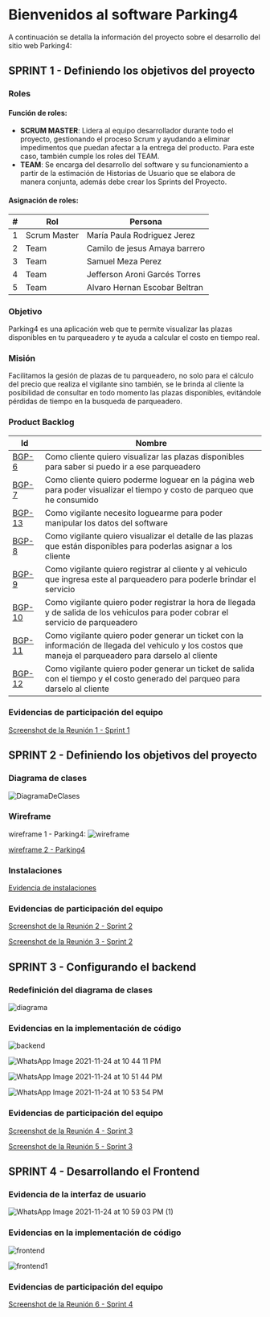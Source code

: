 # Bienvenidos al software Parking4

A continuación se detalla la información del proyecto sobre el desarrollo del sitio web Parking4:


## SPRINT 1 - Definiendo los objetivos del proyecto

### Roles

#### Función de roles:
- **SCRUM MASTER**: Lidera al equipo desarrollador durante todo el proyecto, gestionando el proceso Scrum y ayudando a eliminar impedimentos que puedan afectar a la entrega del producto. Para este caso, también cumple los roles del TEAM.
- **TEAM**: Se encarga del desarrollo del software y su funcionamiento a partir de la estimación de Historias de Usuario que se elabora de manera conjunta, además debe crear los Sprints del Proyecto.

#### Asignación de roles:
|#     |Rol           |Persona                        |
|------|--------------|-------------------------------|
|1     |Scrum Master  |María Paula Rodriguez Jerez    |
|2     |Team          |Camilo de jesus Amaya barrero  |
|3     |Team          |Samuel Meza Perez              |
|4     |Team          |Jefferson Aroni Garcés Torres  |
|5     |Team          |Alvaro Hernan Escobar Beltran  |

### Objetivo
Parking4 es una aplicación web que te permite visualizar las plazas disponibles en tu parqueadero y te ayuda a calcular el costo en tiempo real.

### Misión
Facilitamos la gesión de plazas de tu parqueadero, no solo para el cálculo del precio que realiza el vigilante sino también, se le brinda al cliente la posibilidad de consultar en todo momento las plazas disponibles, evitándole pérdidas de tiempo en la busqueda de parqueadero.

### Product Backlog
|Id            |Nombre                        |
|--------------|------------------------------|
|[BGP-6](https://paularoje.atlassian.net/browse/BGP-6?atlOrigin=eyJpIjoiYzgwYTQ0ZjEyNzQzNGJhN2JmNjEyZTM0NmRhZWZhNjIiLCJwIjoic2hlZXRzLWppcmEifQ)|Como cliente quiero visualizar las plazas disponibles para saber si puedo ir a ese parqueadero|
|[BGP-7](https://paularoje.atlassian.net/browse/BGP-7?atlOrigin=eyJpIjoiYzgwYTQ0ZjEyNzQzNGJhN2JmNjEyZTM0NmRhZWZhNjIiLCJwIjoic2hlZXRzLWppcmEifQ)|Como cliente quiero poderme loguear en la página web para poder visualizar el tiempo y costo de parqueo que he consumido|
|[BGP-13](https://paularoje.atlassian.net/browse/BGP-13?atlOrigin=eyJpIjoiYzgwYTQ0ZjEyNzQzNGJhN2JmNjEyZTM0NmRhZWZhNjIiLCJwIjoic2hlZXRzLWppcmEifQ)|Como vigilante necesito loguearme para poder manipular los datos del software|
|[BGP-8](https://paularoje.atlassian.net/browse/BGP-8?atlOrigin=eyJpIjoiYzgwYTQ0ZjEyNzQzNGJhN2JmNjEyZTM0NmRhZWZhNjIiLCJwIjoic2hlZXRzLWppcmEifQ)|Como vigilante quiero visualizar el detalle de las plazas que están disponibles para poderlas asignar a los cliente|
|[BGP-9](https://paularoje.atlassian.net/browse/BGP-9?atlOrigin=eyJpIjoiYzgwYTQ0ZjEyNzQzNGJhN2JmNjEyZTM0NmRhZWZhNjIiLCJwIjoic2hlZXRzLWppcmEifQ)|Como vigilante quiero registrar al cliente y al vehiculo que ingresa este al parqueadero para poderle brindar el servicio|
|[BGP-10](https://paularoje.atlassian.net/browse/BGP-10?atlOrigin=eyJpIjoiYzgwYTQ0ZjEyNzQzNGJhN2JmNjEyZTM0NmRhZWZhNjIiLCJwIjoic2hlZXRzLWppcmEifQ)|Como vigilante quiero poder registrar la hora de llegada y de salida de los vehiculos para poder cobrar el servicio de parqueadero|
|[BGP-11](https://paularoje.atlassian.net/browse/BGP-11?atlOrigin=eyJpIjoiYzgwYTQ0ZjEyNzQzNGJhN2JmNjEyZTM0NmRhZWZhNjIiLCJwIjoic2hlZXRzLWppcmEifQ)|Como vigilante quiero poder generar un ticket con la información de llegada del vehiculo y los costos que maneja el parqueadero para darselo al cliente|
|[BGP-12](https://paularoje.atlassian.net/browse/BGP-12?atlOrigin=eyJpIjoiYzgwYTQ0ZjEyNzQzNGJhN2JmNjEyZTM0NmRhZWZhNjIiLCJwIjoic2hlZXRzLWppcmEifQ)|Como vigilante quiero poder generar un ticket de salida con el tiempo y el costo generado del parqueo para darselo al cliente|

### Evidencias de participación del equipo
[Screenshot de la Reunión 1 - Sprint 1](https://github.com/Paularoje/Parking4/blob/31aa799692a25620e0a6151bed7615bf5c3ac509/Evidencias%20de%20reuniones/Reuni%C3%B3n1-Sprint1.jpeg)


## SPRINT 2 - Definiendo los objetivos del proyecto

### Diagrama de clases 
![DiagramaDeClases](https://user-images.githubusercontent.com/93130943/142205331-4238d963-d382-458f-953b-9ca526f84b1e.jpg)


### Wireframe
wireframe 1 - Parking4:
![wireframe](https://user-images.githubusercontent.com/93130943/142194518-c35f9349-ff74-449a-8bbe-f2475a9f9017.jpeg)

[wireframe 2 - Parking4](https://correouisedu-my.sharepoint.com/:w:/g/personal/maria_rodriguez24_correo_uis_edu_co/EdWzNoQ87tJLs8uK_Bv7PDUBtirfhe5rbWM2kIR_XhXsqA)

### Instalaciones
[Evidencia de instalaciones](https://github.com/Paularoje/Parking4/tree/main/Evidencias%20de%20instalaciones)

### Evidencias de participación del equipo
[Screenshot de la Reunión 2 - Sprint 2](https://github.com/Paularoje/Parking4/blob/31aa799692a25620e0a6151bed7615bf5c3ac509/Evidencias%20de%20reuniones/Reuni%C3%B3n2-Sprint2.jpeg)

[Screenshot de la Reunión 3 - Sprint 2](https://github.com/Paularoje/Parking4/blob/31aa799692a25620e0a6151bed7615bf5c3ac509/Evidencias%20de%20reuniones/Reuni%C3%B3n3-Sprint2.jpeg)

## SPRINT 3 - Configurando el backend

### Redefinición del diagrama de clases
![diagrama](https://user-images.githubusercontent.com/93130943/143666955-d95f60aa-2d90-42e4-abcc-0c06dc763f93.png)

### Evidencias en la implementación de código
![backend](https://user-images.githubusercontent.com/93130943/143667397-c199498e-2132-4ddb-aa4f-328220b26d73.png)

![WhatsApp Image 2021-11-24 at 10 44 11 PM](https://user-images.githubusercontent.com/93130943/143667113-1b694163-8d63-40b6-9df8-579049c9cd41.jpeg)

![WhatsApp Image 2021-11-24 at 10 51 44 PM](https://user-images.githubusercontent.com/93130943/143666973-ac77c2ae-4559-4307-b1b7-b82e60190c64.jpeg)

![WhatsApp Image 2021-11-24 at 10 53 54 PM](https://user-images.githubusercontent.com/93130943/143667130-e0a2a8af-4b05-4812-9a43-dda21d7d685f.jpeg)

### Evidencias de participación del equipo
[Screenshot de la Reunión 4 - Sprint 3](https://github.com/Paularoje/Parking4/blob/1f7bd6645627e29f1490073b02927f3f54ecba7a/Evidencias%20de%20reuniones/Reuni%C3%B3n4-Sprint3.jpeg)

[Screenshot de la Reunión 5 - Sprint 3](https://github.com/Paularoje/Parking4/blob/7b88122791b8d8d200a2959c075e1cb34ee8ef28/Evidencias%20de%20reuniones/Reuni%C3%B3n5-Sprint3.jpeg)

## SPRINT 4 - Desarrollando el Frontend

### Evidencia de la interfaz de usuario
![WhatsApp Image 2021-11-24 at 10 59 03 PM (1)](https://user-images.githubusercontent.com/93130943/143667165-9788cd48-29e9-4bfa-8a2b-e0f137264f58.jpeg)

### Evidencias en la implementación de código
![frontend](https://user-images.githubusercontent.com/93130943/143667389-deef0669-68e5-42f2-99d2-9a1e411f4bb9.png)

![frontend1](https://user-images.githubusercontent.com/93130943/143667391-13b8acf6-0f99-4536-8a8d-672569090368.png)

### Evidencias de participación del equipo
[Screenshot de la Reunión 6 - Sprint 4](https://github.com/Paularoje/B4PARKING/blob/ec4bfe1fb74221ed4514e13262e0c9fca0378eb6/Evidencias%20de%20reuniones/Reuni%C3%B3n6-Sprint4.jpeg)
